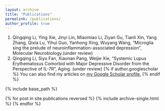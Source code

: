 ```yaml
---
layout: archive
title: "Publications"
permalink: /publications/
author_profile: true
---
```

1. 	Qingqing Li, Ying Xie, Jinyi Lin, Miaomiao Li, Ziyan Gu, Tianli Xin, Yang Zhang, Qixia Lu, Yihui Guo, Yanhong Xing, Wuyang Wang, “Microglia sing the prelude of neuroinflammation-associated depression”, Molecular Neurobiology.(under review)
2. 	Qingqing Li, Siyu Fan, Xiaonan Pang, Weijie Xie, “Systemic Lupus Erythematosus Comorbid with Major Depressive Disorder from the Perspective of IL-7R”, Aging. (under review)
{% if author.googlescholar %}
  You can also find my articles on <u><a href="{{author.googlescholar}}">my Google Scholar profile</a>.</u>
{% endif %}

{% include base_path %}

{% for post in site.publications reversed %}
  {% include archive-single.html %}
{% endfor %}
